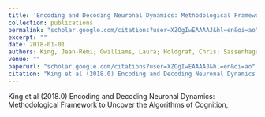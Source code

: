 ```yaml
---
title: 'Encoding and Decoding Neuronal Dynamics: Methodological Framework to Uncover the Algorithms of Cognition'
collection: publications
permalink: "scholar.google.com/citations?user=XZOgIwEAAAAJ&hl=en&oi=ao"
excerpt: ""
date: 2018-01-01
authors: King, Jean-Rémi; Gwilliams, Laura; Holdgraf, Chris; Sassenhagen, Jona; Barachant, Alexandre; Engemann, Denis; Larson, Eric; Gramfort, Alexandre; 
venue: ""
paperurl: "scholar.google.com/citations?user=XZOgIwEAAAAJ&hl=en&oi=ao"
citation: "King et al (2018.0) Encoding and Decoding Neuronal Dynamics: Methodological Framework to Uncover the Algorithms of Cognition, <i></i>"
---
```

King et al (2018.0) Encoding and Decoding Neuronal Dynamics: Methodological Framework to Uncover the Algorithms of Cognition, <i></i>
